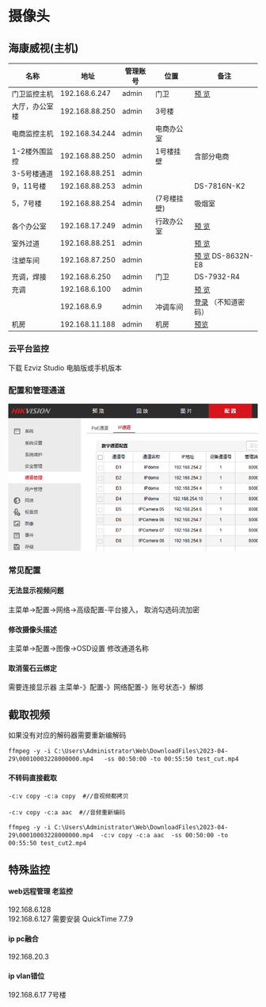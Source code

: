 # 摄像头



## 海康威视(主机)

| 名称           | 地址           | 管理账号 | 位置        | 备注                                                         |
| -------------- | -------------- | -------- | ----------- | ------------------------------------------------------------ |
| 门卫监控主机   | 192.168.6.247  | admin    | 门卫        | [预 览](http://192.168.6.247/doc/page/login.asp?_1676007437416) |
| 大厅，办公室楼 | 192.168.88.250 | admin    | 3号楼       |                                                              |
| 电商监控主机   | 192.168.34.244 | admin    | 电商办公室  |                                                              |
| 1-2楼外围监控  | 192.168.88.250 | admin    | 1号楼挂壁   | 含部分电商                                                   |
| 3-5号楼通道    | 192.168.88.251 | admin    |             |                                                              |
| 9，11号楼      | 192.168.88.253 | admin    |             | DS-7816N-K2                                                  |
| 5，7号楼       | 192.168.88.254 | admin    | (7号楼挂壁) | 吸烟室                                                       |
| 各个办公室     | 192.168.17.249 | admin    | 行政办公室  | [预 览](http://192.168.17.249/doc/page/preview.asp)          |
| 室外过道       | 192.168.88.251 | admin    |             | [预 览](http://192.168.6.247/doc/page/preview.asp)           |
| 注塑车间       | 192.168.87.250 | admin    |             | [预 览](http://192.168.87.250/doc/page/preview.asp) DS-8632N-E8 |
| 充调，焊接     | 192.168.6.250  | admin    | 门卫        | DS-7932-R4                                                   |
| 充调           | 192.168.6.100  | admin    |             | [预 览](http://192.168.6.100/doc/page/preview.asp)           |
|                | 192.168.6.9    | admin    | 冲调车间    | [登录](http://192.168.6.9/doc/page/login.asp?_1677204535599) （不知道密码） |
| 机房           | 192.168.11.188 | admin    | 机房        | [预览](http://192.168.11.188/doc/page/preview.asp)           |

### 云平台监控

下载 Ezviz Studio 电脑版或手机版本



### 配置和管理通道



![](../imgs/监控通道管理.png)

### 常见配置

#### 无法显示视频问题

主菜单->配置->网络->高级配置-平台接入， 取消勾选码流加密



#### 修改摄像头描述



主菜单->配置->图像->OSD设置 修改通道名称



#### 取消萤石云绑定

需要连接显示器 主菜单-》配置-》网络配置-》账号状态-》解绑



## 截取视频

如果没有对应的解码器需要重新编解码

```
ffmpeg -y -i C:\Users\Administrator\Web\DownloadFiles\2023-04-29\00010003228000000.mp4   -ss 00:50:00 -to 00:55:50 test_cut.mp4  
```

#### 不转码直接截取

```
-c:v copy -c:a copy  #//音视频都拷贝

-c:v copy -c:a aac  #//音频重新编码
```

```
ffmpeg -y -i C:\Users\Administrator\Web\DownloadFiles\2023-04-29\00010003228000000.mp4  -c:v copy -c:a aac  -ss 00:50:00 -to 00:55:50 test_cut2.mp4  
```


## 特殊监控

#### web远程管理 老监控


192.168.6.128  
192.168.6.127
需要安装
QuickTime 7.7.9



 

#### ip pc融合

192.168.20.3

#### ip vlan错位

192.168.6.17  7号楼

